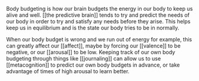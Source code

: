 Body budgeting is how our brain budgets the energy in our body to keep us alive and well. [[the predictive brain]] tends to try and predict the needs of our body in order to try and satisfy any needs before they arise. This helps keep us in equilibrium and is the state our body tries to be in normally.

When our body budget is wrong and we run out of energy for example, this can greatly affect our [[affect]], maybe by forcing our [[valence]] to be negative, or our [[arousal]] to be low. Keeping track of our own body budgeting through things like [[journaling]] can allow us to use [[metacognition]] to predict our own body budgets in advance, or take advantage of times of high arousal to learn better.